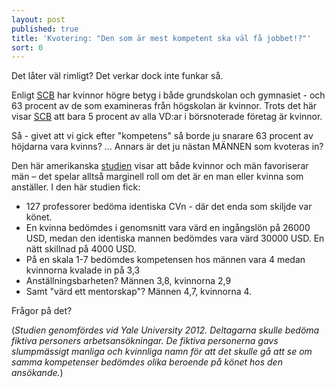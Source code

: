 ```yaml
---
layout: post
published: true
title: 'Kvotering: "Den som är mest kompetent ska väl få jobbet!?"'
sort: 0
---
```




Det låter väl rimligt? Det verkar dock inte funkar så.

Enligt [SCB](http://www.scb.se/Statistik/_Publikationer/LE0201_2015B16_BR_X10BR1601.pdf "På tal om kvinnor och män s.32") har kvinnor högre betyg i både grundskolan och gymnasiet - och 63 procent av de som examineras från högskolan är kvinnor. Trots det här visar [SCB](http://www.scb.se/Statistik/_Publikationer/LE0201_2015B16_BR_X10BR1601.pdf "På tal om kvinnor och män s.98") att bara 5 procent av alla VD:ar i börsnoterade företag är kvinnor.

Så - givet att vi gick efter "kompetens" så borde ju snarare 63 procent av höjdarna vara kvinns? … Annars är det ju nästan MÄNNEN som kvoteras in?

Den här amerikanska [studien](http://www.jstor.org/stable/41763373) visar att både kvinnor och män favoriserar män – det spelar alltså marginell roll om det är en man eller kvinna som anställer. I den här studien fick:

- 127 professorer bedöma identiska CVn - där det enda som skiljde var könet. 
- En kvinna bedömdes i genomsnitt vara värd en ingångslön på 26000 USD, medan den identiska  mannen bedömdes vara värd 30000 USD. En nätt skillnad på 4000 USD.
- På en skala 1-7 bedömdes kompetensen hos männen vara 4 medan kvinnorna kvalade in på 3,3
- Anställningsbarheten? Männen 3,8, kvinnorna 2,9
- Samt "värd ett mentorskap"? Männen 4,7, kvinnorna 4.

Frågor på det?

(_Studien genomfördes vid Yale University 2012. Deltagarna skulle bedöma fiktiva personers arbetsansökningar. De fiktiva personerna gavs slumpmässigt manliga och kvinnliga namn för att det skulle gå att se om samma kompetenser bedömdes olika beroende på könet hos den ansökande._)

